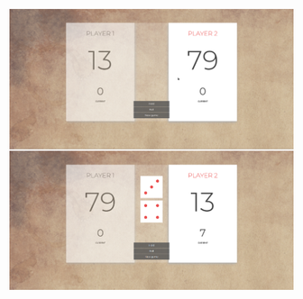 ![alt text](https://github.com/AlverPalk/the-pig-game/blob/master/screenshot.png)
![alt text](https://github.com/AlverPalk/the-pig-game/blob/master/screenshot2.png)

